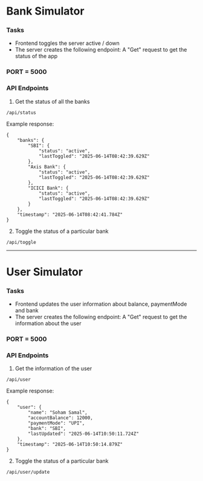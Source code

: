 # Bank Simulator

### Tasks
* Frontend toggles the server active / down
* The server creates the following endpoint: A "Get" request to get the status of the app

### PORT = 5000

### API Endpoints
1. Get the status of all the banks
```
/api/status
```
Example response:
```
{
    "banks": {
        "SBI": {
            "status": "active",
            "lastToggled": "2025-06-14T08:42:39.629Z"
        },
        "Axis Bank": {
            "status": "active",
            "lastToggled": "2025-06-14T08:42:39.629Z"
        },
        "ICICI Bank": {
            "status": "active",
            "lastToggled": "2025-06-14T08:42:39.629Z"
        }
    },
    "timestamp": "2025-06-14T08:42:41.784Z"
}
```
2. Toggle the status of a particular bank
```
/api/toggle
```

---
# User Simulator

### Tasks
* Frontend updates the user information about balance, paymentMode and bank
* The server creates the following endpoint: A "Get" request to get the information about the user

### PORT = 5000

### API Endpoints
1. Get the information of the user
```
/api/user
```
Example response:
```
{
    "user": {
        "name": "Soham Samal",
        "accountBalance": 12000,
        "paymentMode": "UPI",
        "bank": "SBI",
        "lastUpdated": "2025-06-14T10:50:11.724Z"
    },
    "timestamp": "2025-06-14T10:50:14.879Z"
}
```
2. Toggle the status of a particular bank
```
/api/user/update
```
